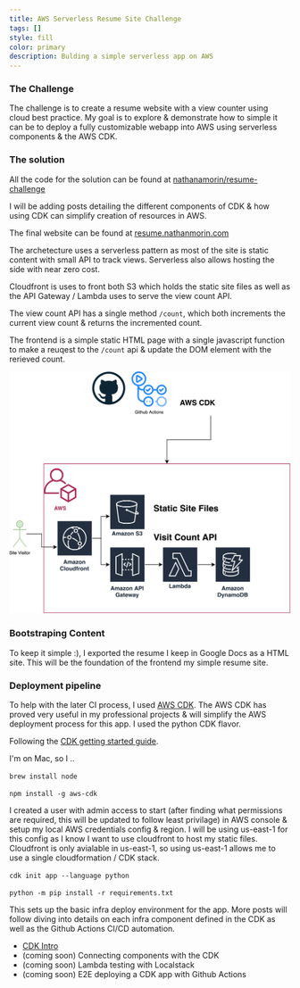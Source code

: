 ```yaml
---
title: AWS Serverless Resume Site Challenge
tags: []
style: fill
color: primary
description: Bulding a simple serverless app on AWS
---
```


### The Challenge

The challenge is to create a resume website with a view counter using cloud best practice.  My goal is to explore & demonstrate how to simple it can be to deploy a fully customizable webapp into AWS using serverless components & the AWS CDK.

### The solution

All the code for the solution can be found at [nathanamorin/resume-challenge](https://github.com/nathanamorin/resume-challenge)

I will be adding posts detailing the different components of CDK & how using CDK can simplify creation of resources in AWS.

The final website can be found at [resume.nathanmorin.com](https://resume.nathanmorin.com/)

The archetecture uses a serverless pattern as most of the site is static content with small API to track views.  Serverless also allows hosting the side with near zero cost.

Cloudfront is uses to front both S3 which holds the static site files as well as the API Gateway / Lambda uses to serve the view count API.

The view count API has a single method ```/count```, which both increments the current view count & returns the incremented count.

The frontend is a simple static HTML page with a single javascript function to make a reuqest to the ```/count``` api & update the DOM element with the rerieved count.

![Resume Site Diagram](/assets/img/resume-site-diagram.jpg)

### Bootstraping Content

To keep it simple :), I exported the resume I keep in Google Docs as a HTML site.  This will be the foundation of the frontend my simple resume site.

### Deployment pipeline

To help with the later CI process, I used [AWS CDK](https://docs.aws.amazon.com/cdk/latest/guide/getting_started.html).  The AWS CDK has proved very useful in my professional projects & will simplify the AWS deployment process for this app.  I used the python CDK flavor.

Following the [CDK getting started guide](https://docs.aws.amazon.com/cdk/latest/guide/getting_started.html).

I'm on Mac, so I ..

```brew install node```

```npm install -g aws-cdk```

I created a user with admin access to start (after finding what permissions are required, this will be updated to follow least privilage) in AWS console & setup my local AWS credentials config & region.  I will be using us-east-1 for this config as I know I want to use cloudfront to host my static files.  Cloudfront is only avialable in us-east-1, so using us-east-1 allows me to use a single cloudformation / CDK stack.

```cdk init app --language python```

```python -m pip install -r requirements.txt```

This sets up the basic infra deploy environment for the app.  More posts will follow diving into details on each infra component defined in the CDK as well as the Github Actions CI/CD automation.

+ [CDK Intro](/articles/cdk-intro)
+ (coming soon) Connecting components with the CDK
+ (coming soon) Lambda testing with Localstack
+ (coming soon) E2E deploying a CDK app with Github Actions

